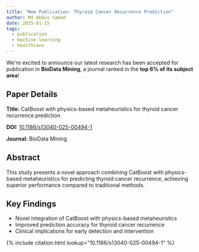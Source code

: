```yaml
---
title: "New Publication: Thyroid Cancer Recurrence Prediction"
author: Md Abdus Samad
date: 2025-01-15
tags:
  - publication
  - machine-learning
  - healthcare
---
```


We're excited to announce our latest research has been accepted for publication in **BioData Mining**, a journal ranked in the **top 6% of its subject area**!

## Paper Details

**Title:** CatBoost with physics-based metaheuristics for thyroid cancer recurrence prediction

**DOI:** [10.1186/s13040-025-00494-1](https://doi.org/10.1186/s13040-025-00494-1)

**Journal:** BioData Mining

## Abstract

This study presents a novel approach combining CatBoost with physics-based metaheuristics for predicting thyroid cancer recurrence, achieving superior performance compared to traditional methods.

## Key Findings

- Novel integration of CatBoost with physics-based metaheuristics
- Improved prediction accuracy for thyroid cancer recurrence
- Clinical implications for early detection and intervention

{% include citation.html lookup="10.1186/s13040-025-00494-1" %}
